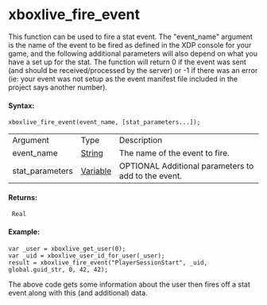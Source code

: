 # xboxlive_fire_event

This function can be used to fire a stat event. The "event_name"
argument is the name of the event to be fired as defined in the XDP
console for your game, and the following additional parameters will also
depend on what you have a set up for the stat. The function will return
0 if the event was sent (and should be received/processed by the server)
or -1 if there was an error (ie: your event was not setup as the event
manifest file included in the project says another number).

#### Syntax:

``` gml
xboxlive_fire_event(event_name, [stat_parameters...]);
```

|                 |                                                                                      |                                                       |
|-----------------|--------------------------------------------------------------------------------------|-------------------------------------------------------|
| Argument        | Type                                                                                 | Description                                           |
| event_name      |  [String](../../../../../GameMaker_Language/GML_Overview/Data_Types)             | The name of the event to fire.                        |
| stat_parameters |  [Variable](../../../../../GameMaker_Language/GML_Overview/Data_Types#variable)  |  OPTIONAL Additional parameters to add to the event.  |

#### Returns:

``` gml
 Real
```

#### Example:

``` gml
var _user = xboxlive_get_user(0);
var _uid = xboxlive_user_id_for_user(_user);
result = xboxlive_fire_event("PlayerSessionStart", _uid, global.guid_str, 0, 42, 42);
```

The above code gets some information about the user then fires off a
stat event along with this (and additional) data.
